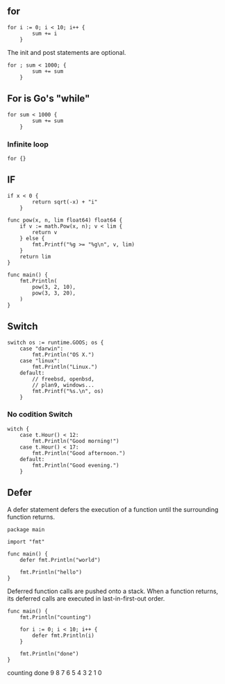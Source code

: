 ## for
```
for i := 0; i < 10; i++ {
		sum += i
	}
```

The init and post statements are optional.

```
for ; sum < 1000; {
		sum += sum
	}
```

## For is Go's "while"
```
for sum < 1000 {
		sum += sum
	}
```


### Infinite loop
```
for {}
```


## IF
```
if x < 0 {
		return sqrt(-x) + "i"
	}
```


```
func pow(x, n, lim float64) float64 {
	if v := math.Pow(x, n); v < lim {
		return v
	} else {
		fmt.Printf("%g >= "%g\n", v, lim)
	}
	return lim
}

func main() {
	fmt.Println(
		pow(3, 2, 10),
		pow(3, 3, 20),
	)
}

```


## Switch
```
switch os := runtime.GOOS; os {
	case "darwin":
		fmt.Println("OS X.")
	case "linux":
		fmt.Println("Linux.")
	default:
		// freebsd, openbsd,
		// plan9, windows...
		fmt.Printf("%s.\n", os)
	}
```

### No codition Switch
```
witch {
	case t.Hour() < 12:
		fmt.Println("Good morning!")
	case t.Hour() < 17:
		fmt.Println("Good afternoon.")
	default:
		fmt.Println("Good evening.")
	}
```


## Defer

A defer statement defers the execution of a function until the surrounding function returns.
```
package main

import "fmt"

func main() {
	defer fmt.Println("world")

	fmt.Println("hello")
}

```

Deferred function calls are pushed onto a stack. When a function returns, its deferred calls are executed in last-in-first-out order.

```
func main() {
	fmt.Println("counting")

	for i := 0; i < 10; i++ {
		defer fmt.Println(i)
	}

	fmt.Println("done")
}

```

counting
done
9
8
7
6
5
4
3
2
1
0

